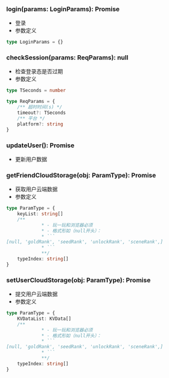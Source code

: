 ### **login(params: LoginParams): Promise**
- 登录
- 参数定义

```typescript
type LoginParams = {}

```


### **checkSession(params: ReqParams): null**
- 检查登录态是否过期
- 参数定义

```typescript
type TSeconds = number

```


```typescript
type ReqParams = {
	/** 超时时间(s) */
	timeout?: TSeconds
	/** 平台 */
	platform?: string
}

```


### **updateUser(): Promise**
- 更新用户数据


### **getFriendCloudStorage(obj: ParamType): Promise**
- 获取用户云端数据
- 参数定义

```typescript
type ParamType = {
	keyList: string[]
	/**
			 * - 玩一玩和浏览器必须
			 * - 格式形如（null开头）：
			 * ```
[null, 'goldRank', 'seedRank', 'unlockRank', 'sceneRank',]
			 * ```
			 **/
	typeIndex: string[]
}

```


### **setUserCloudStorage(obj: ParamType): Promise**
- 提交用户云端数据
- 参数定义

```typescript
type ParamType = {
	KVDataList: KVData[]
	/**
			 * - 玩一玩和浏览器必须
			 * - 格式形如（null开头）：
			 * ```
[null, 'goldRank', 'seedRank', 'unlockRank', 'sceneRank',]
			 * ```
			 **/
	typeIndex: string[]
}

```


